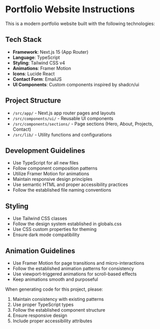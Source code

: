 <!-- Use this file to provide workspace-specific custom instructions to Copilot. For more details, visit https://code.visualstudio.com/docs/copilot/copilot-customization#_use-a-githubcopilotinstructionsmd-file -->

# Portfolio Website Instructions

This is a modern portfolio website built with the following technologies:

## Tech Stack
- **Framework**: Next.js 15 (App Router)
- **Language**: TypeScript
- **Styling**: Tailwind CSS v4
- **Animations**: Framer Motion
- **Icons**: Lucide React
- **Contact Form**: EmailJS
- **UI Components**: Custom components inspired by shadcn/ui

## Project Structure
- `/src/app/` - Next.js app router pages and layouts
- `/src/components/ui/` - Reusable UI components
- `/src/components/sections/` - Page sections (Hero, About, Projects, Contact)
- `/src/lib/` - Utility functions and configurations

## Development Guidelines
- Use TypeScript for all new files
- Follow component composition patterns
- Utilize Framer Motion for animations
- Maintain responsive design principles
- Use semantic HTML and proper accessibility practices
- Follow the established file naming conventions

## Styling
- Use Tailwind CSS classes
- Follow the design system established in globals.css
- Use CSS custom properties for theming
- Ensure dark mode compatibility

## Animation Guidelines
- Use Framer Motion for page transitions and micro-interactions
- Follow the established animation patterns for consistency
- Use viewport-triggered animations for scroll-based effects
- Keep animations smooth and purposeful

When generating code for this project, please:
1. Maintain consistency with existing patterns
2. Use proper TypeScript types
3. Follow the established component structure
4. Ensure responsive design
5. Include proper accessibility attributes
